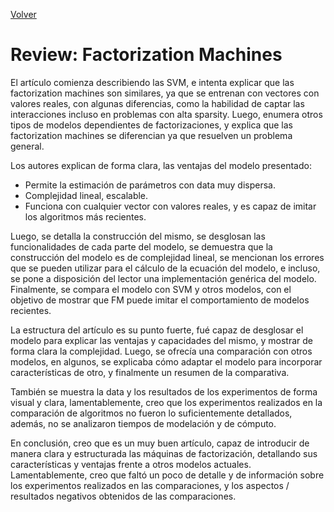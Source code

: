 [Volver](./index.md)
# Review: Factorization Machines

El artículo comienza describiendo las SVM, e intenta explicar que las factorization machines son similares, ya que se entrenan con vectores con valores reales, con algunas diferencias, como la habilidad de captar las interacciones incluso en problemas con alta sparsity. Luego, enumera otros tipos de modelos dependientes de factorizaciones, y explica que las factorization machines se diferencian ya que resuelven un problema general.

Los autores explican de forma clara, las ventajas del modelo presentado:
- Permite la estimación de parámetros con data muy dispersa.
- Complejidad lineal, escalable.
- Funciona con cualquier vector con valores reales, y es capaz de imitar los algoritmos más recientes.

Luego, se detalla la construcción del mismo, se desglosan las funcionalidades de cada parte del modelo, se demuestra que la construcción del modelo es de complejidad lineal, se mencionan los errores que se pueden utilizar para el cálculo de la ecuación del modelo, e incluso, se pone a disposición del lector una implementación genérica del modelo. Finalmente, se compara el modelo con SVM y otros modelos, con el objetivo de mostrar que FM puede imitar el comportamiento de modelos recientes.

La estructura del artículo es su punto fuerte, fué capaz de desglosar el modelo para explicar las ventajas y capacidades del mismo, y mostrar de forma clara la complejidad. Luego, se ofrecía una comparación con otros modelos, en algunos, se explicaba cómo adaptar el modelo para incorporar características de otro, y finalmente un resumen de la comparativa.

También se muestra la data y los resultados de los experimentos de forma visual y clara, lamentablemente, creo que los experimentos realizados en la comparación de algoritmos no fueron lo suficientemente detallados, además, no se analizaron tiempos de modelación y de cómputo.

En conclusión, creo que es un muy buen artículo, capaz de introducir de manera clara y estructurada las máquinas de factorización, detallando sus características y ventajas frente a otros modelos actuales. Lamentablemente, creo que faltó un poco de detalle y de información sobre los experimentos realizados en las comparaciones, y los aspectos / resultados negativos obtenidos de las comparaciones.
